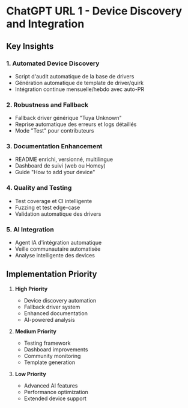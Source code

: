 # ChatGPT URL 1 - Device Discovery and Integration

## Key Insights

### 1. Automated Device Discovery
- Script d'audit automatique de la base de drivers
- Génération automatique de template de driver/quirk
- Intégration continue mensuelle/hebdo avec auto-PR

### 2. Robustness and Fallback
- Fallback driver générique "Tuya Unknown"
- Reprise automatique des erreurs et logs détaillés
- Mode "Test" pour contributeurs

### 3. Documentation Enhancement
- README enrichi, versionné, multilingue
- Dashboard de suivi (web ou Homey)
- Guide "How to add your device"

### 4. Quality and Testing
- Test coverage et CI intelligente
- Fuzzing et test edge-case
- Validation automatique des drivers

### 5. AI Integration
- Agent IA d'intégration automatique
- Veille communautaire automatisée
- Analyse intelligente des devices

## Implementation Priority

1. **High Priority**
   - Device discovery automation
   - Fallback driver system
   - Enhanced documentation
   - AI-powered analysis

2. **Medium Priority**
   - Testing framework
   - Dashboard improvements
   - Community monitoring
   - Template generation

3. **Low Priority**
   - Advanced AI features
   - Performance optimization
   - Extended device support


